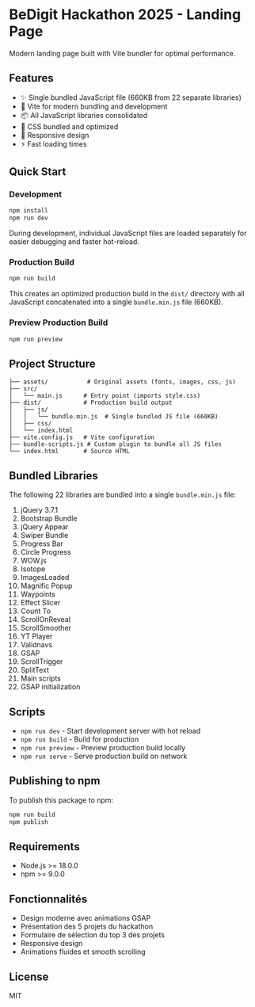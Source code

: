 # BeDigit Hackathon 2025 - Landing Page

Modern landing page built with Vite bundler for optimal performance.

## Features

- ✨ Single bundled JavaScript file (660KB from 22 separate libraries)
- 🚀 Vite for modern bundling and development
- 📦 All JavaScript libraries consolidated
- 🎨 CSS bundled and optimized
- 📱 Responsive design
- ⚡ Fast loading times

## Quick Start

### Development

```bash
npm install
npm run dev
```

During development, individual JavaScript files are loaded separately for easier debugging and faster hot-reload.

### Production Build

```bash
npm run build
```

This creates an optimized production build in the `dist/` directory with all JavaScript concatenated into a single `bundle.min.js` file (660KB).

### Preview Production Build

```bash
npm run preview
```

## Project Structure

```
├── assets/           # Original assets (fonts, images, css, js)
├── src/
│   └── main.js      # Entry point (imports style.css)
├── dist/            # Production build output
│   ├── js/
│   │   └── bundle.min.js  # Single bundled JS file (660KB)
│   ├── css/
│   └── index.html
├── vite.config.js   # Vite configuration
├── bundle-scripts.js # Custom plugin to bundle all JS files
└── index.html       # Source HTML
```

## Bundled Libraries

The following 22 libraries are bundled into a single `bundle.min.js` file:

1. jQuery 3.7.1
2. Bootstrap Bundle
3. jQuery Appear
4. Swiper Bundle
5. Progress Bar
6. Circle Progress
7. WOW.js
8. Isotope
9. ImagesLoaded
10. Magnific Popup
11. Waypoints
12. Effect Slicer
13. Count To
14. ScrollOnReveal
15. ScrollSmoother
16. YT Player
17. Validnavs
18. GSAP
19. ScrollTrigger
20. SplitText
21. Main scripts
22. GSAP initialization

## Scripts

- `npm run dev` - Start development server with hot reload
- `npm run build` - Build for production
- `npm run preview` - Preview production build locally
- `npm run serve` - Serve production build on network

## Publishing to npm

To publish this package to npm:

```bash
npm run build
npm publish
```

## Requirements

- Node.js >= 18.0.0
- npm >= 9.0.0

## Fonctionnalités

- Design moderne avec animations GSAP
- Présentation des 5 projets du hackathon
- Formulaire de sélection du top 3 des projets
- Responsive design
- Animations fluides et smooth scrolling

## License

MIT
